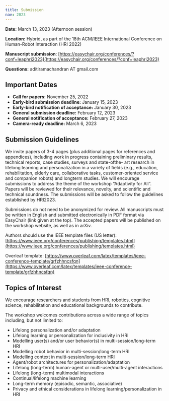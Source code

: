 ```yaml
---
title: Submission
nav: 2023
---
```


**Date:** March 13, 2023 (Afternoon session)

**Location:** Hybrid, as part of the 18th ACM/IEEE International Conference on Human-Robot Interaction (HRI 2022)

**Manuscript submission**: [https://easychair.org/conferences/?conf=leaphri2023](https://easychair.org/conferences/?conf=leaphri2023)

**Questions:** aditiramachandran AT gmail.com


## Important Dates

- **Call for papers:** November 25, 2022
- **Early-bird submission deadline:** January 15, 2023
- **Early-bird notification of acceptance:** January 30, 2023
- **General submission deadline:** February 12, 2023
- **General notification of acceptance:** February 27, 2023
- **Camera-ready deadline:** March 6, 2023


<!--- **Early-bird submission deadline:** January 23, 2022
- **Early-bird notification of acceptance:** January 30, 2022
- **General submission deadline:** February 14, 2022
- **General notification of acceptance:** February 24, 2022
- **Camera-ready deadline:** March 3, 2022-->


## Submission Guidelines

We invite papers of 3-4 pages (plus additional pages for references and appendices), including work in progress containing preliminary results, technical reports, case studies, surveys and state-ofthe- art research in lifelong learning and personalization in a variety of fields (e.g., education, rehabilitation, elderly care, collaborative tasks, customer-oriented service and companion robots) and longterm studies. We will encourage submissions to address the theme of the workshop “Adaptivity for All”. 
Papers will be reviewed for their relevance, novelty, and scientific and technical soundness. The submissions will be asked to follow the guidelines established by HRI2023.

Submissions do not need to be anonymized for review. All manuscripts must be written in English and submitted electronically in PDF format via EasyChair (link given at the top). The accepted papers will be published on the workshop website, as well as in arXiv.

Authors should use the IEEE template files (US letter): [https://www.ieee.org/conferences/publishing/templates.html](https://www.ieee.org/conferences/publishing/templates.html)

Overleaf template: [https://www.overleaf.com/latex/templates/ieee-conference-template/grfzhhncsfqn](https://www.overleaf.com/latex/templates/ieee-conference-template/grfzhhncsfqn)

## Topics of Interest

We encourage researchers and students from HRI, robotics, cognitive science, rehabilitation and educational backgrounds to contribute.

The workshop welcomes contributions across a wide range of topics including, but not limited to:

- Lifelong personalization and/or adaptation
- Lifelong learning or personalization for inclusivity in HRI
- Modelling user(s) and/or user behavior(s) in multi-session/long-term HRI
- Modelling robot behavior in multi-session/long-term HRI
- Modelling context in multi-session/long-term HRI
- Agent/robot architectures for personalization/adaptation
- Lifelong (long-term) human-agent or multi-user/multi-agent interactions
- Lifelong (long-term) multimodal interactions
- Continual/lifelong machine learning
- Long-term memory (episodic, semantic, associative)
- Privacy and ethical considerations in lifelong learning/personalization in HRI

